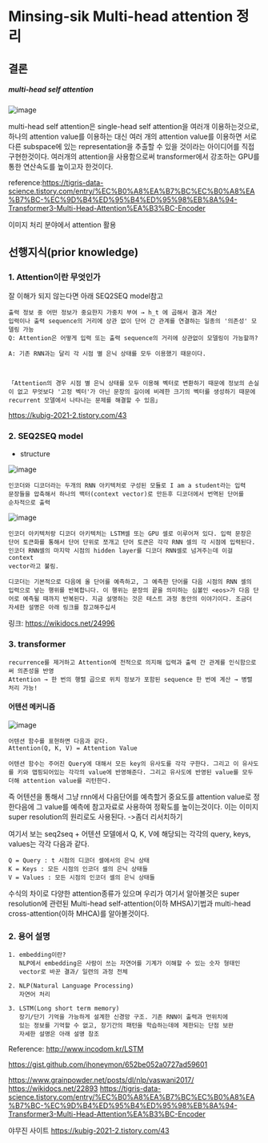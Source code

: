 # Minsing-sik Multi-head attention 정리

## 결론
##### multi-head self attention
![image](https://user-images.githubusercontent.com/60510718/178751619-28f6574a-efa5-40a6-978c-3c816fe83f5c.png)

multi-head self attention은 single-head self attention을 여러개 이용하는것으로, 하나의 attention value를 이용하는 대신 여러 개의 attention value를 이용하면 서로다른 subspace에 있는 representation을 추출할 수 있을 것이라는 아이디어를 직접 구현한것이다. 
여러개의 attention을 사용함으로써 transformer에서 강조하는 GPU를 통한 연산속도를 높이고자 한것이다.



reference:https://tigris-data-science.tistory.com/entry/%EC%B0%A8%EA%B7%BC%EC%B0%A8%EA%B7%BC-%EC%9D%B4%ED%95%B4%ED%95%98%EB%8A%94-Transformer3-Multi-Head-Attention%EA%B3%BC-Encoder




이미지 처리 분야에서 attention 활용

## 선행지식(prior knowledge)
### 1. Attention이란 무엇인가

잘 이해가 되지 않는다면 아래 SEQ2SEQ model참고
```
출력 정보 중 어떤 정보가 중요한지 가중치 부여 → h_t 에 곱해서 결과 계산
입력이나 출력 sequence의 거리에 상관 없이 단어 간 관계를 연결하는 일종의 '의존성' 모델링 가능
Q: Attention은 어떻게 입력 또는 출력 sequence의 거리에 상관없이 모델링이 가능할까?

A: 기존 RNN과는 달리 각 시점 별 은닉 상태를 모두 이용했기 때문이다. 

 

「Attention의 경우 시점 별 은닉 상태를 모두 이용해 벡터로 변환하기 때문에 정보의 손실이 없고 무엇보다 '고정 벡터'가 아닌 문장의 길이에 비례한 크기의 벡터를 생성하기 때문에 recurrent 모델에서 나타나는 문제를 해결할 수 있음」

```
https://kubig-2021-2.tistory.com/43


### 2. SEQ2SEQ model
* structure

![image](https://user-images.githubusercontent.com/60510718/178134568-aaab9f67-69dd-4f32-943c-4314e0db3406.png)
```
인코더와 디코더라는 두개의 RNN 아키텍처로 구성된 모듈로 I am a student라는 입력
문장들을 압축해서 하나의 백터(context vector)로 만든후 디코더에서 번역된 단어를
순차적으로 출력
```
![image](https://user-images.githubusercontent.com/60510718/178134643-f9cf6a0d-8f9a-4aa1-84a4-b1092b33c32f.png)
```
인코더 아키텍처랑 디코더 아키텍처는 LSTM셀 또는 GPU 셀로 이루어져 있다. 입력 문장은
단어 토큰화를 통해서 단어 단위로 쪼개고 단어 토큰은 각각 RNN 셀의 각 시점에 입력된다.
인코더 RNN셀의 마지막 시점의 hidden layer를 디코더 RNN셀로 넘겨주는데 이걸 context
vector라고 불림. 

```

```
디코더는 기본적으로 다음에 올 단어를 예측하고, 그 예측한 단어를 다음 시점의 RNN 셀의 입력으로 넣는 행위를 반복합니다. 이 행위는 문장의 끝을 의미하는 심볼인 <eos>가 다음 단어로 예측될 때까지 반복된다. 지금 설명하는 것은 테스트 과정 동안의 이야기이다. 조금더 자세한 설명은 아래 링크를 참고해주십셔
```
링크: https://wikidocs.net/24996

### 3. transformer
```
recurrence를 제거하고 Attention에 전적으로 의지해 입력과 출력 간 관계를 인식함으로써 의존성을 반영
Attention → 한 번의 행렬 곱으로 위치 정보가 포함된 sequence 한 번에 계산 → 병렬 처리 가능!
```
#### 어텐션 메커니즘
![image](https://user-images.githubusercontent.com/60510718/178749382-4b9bc2d5-b129-4b3f-b182-e7a33bdea464.png)
```
어텐션 함수를 표현하면 다음과 같다.
Attention(Q, K, V) = Attention Value

어텐션 함수는 주어진 Query에 대해서 모든 key의 유사도를 각각 구한다. 그리고 이 유사도를 키와 맵핑되어있는 각각의 value에 반영해준다. 그리고 유사도에 반영된 value를 모두 더해 attention value를 리턴한다.
```
즉 어텐션을 통해서 그냥 rnn에서 다음단어를 예측할거 중요도를 attention value로 정한다음에 그 value를 예측에 참고자료로 사용하여 정확도를 높이는것이다. 이는 이미지 super resolution의 원리로도 사용된다.
->좀더 리서치하기 


여기서 보는 seq2seq + 어텐션 모델에서 Q, K, V에 해당되는 각각의 query, keys, values는 각각 다음과 같다.
```
Q = Query : t 시점의 디코더 셀에서의 은닉 상태
K = Keys : 모든 시점의 인코더 셀의 은닉 상태들
V = Values : 모든 시점의 인코더 셀의 은닉 상태들
```
수식의 차이로 다양한 attention종류가 있으며 우리가 여기서 알아볼것은 super resolution에 관련된 Multi-head self-attention(이하 MHSA)기법과 multi-head cross-attention(이하 MHCA)를 알아볼것이다.


### 2. 용어 설명
```
1. embedding이란?
   NLP에서 embedding은 사람이 쓰는 자연어를 기계가 이해할 수 있는 숫자 형태인 
   vector로 바꾼 결과/ 일련의 과정 전체
   
2. NLP(Natural Language Processing)
   자연어 처리
   
3. LSTM(Long short term memory)
   장기/단기 기억을 가능하게 설계한 신경망 구조. 기존 RNN이 출력과 먼위치에 
   있는 정보를 기억할 수 없고, 장기간의 패턴을 학습하는데에 제한되는 단점 보완 
   자세한 설명은 아래 설명 참조
```
Reference: http://www.incodom.kr/LSTM



https://gist.github.com/ihoneymon/652be052a0727ad59601

https://www.grainpowder.net/posts/dl/nlp/vaswani2017/
https://wikidocs.net/22893
https://tigris-data-science.tistory.com/entry/%EC%B0%A8%EA%B7%BC%EC%B0%A8%EA%B7%BC-%EC%9D%B4%ED%95%B4%ED%95%98%EB%8A%94-Transformer3-Multi-Head-Attention%EA%B3%BC-Encoder



야무진 사이트
https://kubig-2021-2.tistory.com/43
